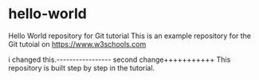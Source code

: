 # hello-world
Hello World repository for Git tutorial
This is an example repository for the Git tutoial on https://www.w3schools.com

i changed this.-----------------
second change+++++++++++
This repository is built step by step in the tutorial.
